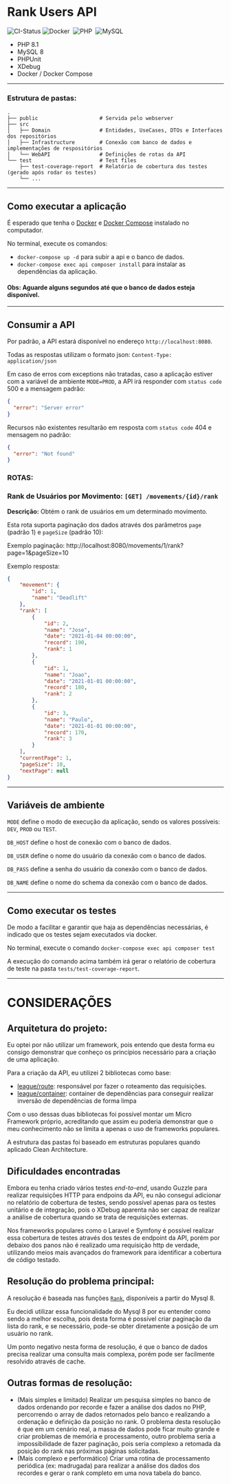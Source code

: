 # Rank Users API
![CI-Status](https://github.com/LuanMaik/tecnofit-test/actions/workflows/docker-image.yml/badge.svg)
![Docker](https://img.shields.io/badge/docker-%230db7ed.svg?style=flat&logo=docker&logoColor=white)&nbsp;
![PHP](https://img.shields.io/badge/php-%23777BB4.svg?style=flat&logo=php&logoColor=white)&nbsp;
![MySQL](https://img.shields.io/badge/mysql-%2300f.svg?style=flat&logo=mysql&logoColor=white)&nbsp;

- PHP 8.1
- MySQL 8
- PHPUnit
- XDebug
- Docker / Docker Compose

---
### Estrutura de pastas:
    .
    ├── public                    # Servida pelo webserver
    ├── src
    │   ├── Domain                # Entidades, UseCases, DTOs e Interfaces dos repositórios
    │   ├── Infrastructure        # Conexão com banco de dados e implementações de respositórios
    │   └── WebAPI                # Definições de rotas da API
    └── test                      # Test files
        ├── test-coverage-report  # Relatório de cobertura dos testes (gerado após rodar os testes)
        └── ...

---

## Como executar a aplicação

É esperado que tenha o
[Docker](https://www.docker.com/get-started) e
[Docker Compose](https://docs.docker.com/compose/install/)
instalado no computador.

No terminal, execute os comandos:
- `docker-compose up -d` para subir a api e o banco de dados.
- `docker-compose exec api composer install` para instalar as dependências da aplicação.

#### Obs: Aguarde alguns segundos até que o banco de dados esteja disponível. 

---

## Consumir a API

Por padrão, a API estará disponível no endereço `http://localhost:8080`. 

Todas as respostas utilizam o formato json: `Content-Type: application/json` 

Em caso de erros com exceptions não tratadas, caso a aplicação estiver com a 
variável de ambiente `MODE=PROD`, a API irá responder com `status code` 500 e a mensagem padrão:
```json
{
  "error": "Server error"
}
```

Recursos não existentes resultarão em resposta com `status code` 404 e mensagem no padrão:

```json
{
  "error": "Not found"
}
```


### ROTAS:
### Rank de Usuários por Movimento: `[GET] /movements/{id}/rank`


**Descrição:** Obtém o rank de usuários em um determinado movimento. 


Esta rota suporta paginação dos dados através dos parâmetros `page` (padrão 1) e `pageSize` (padrão 10):

Exemplo paginação: http://localhost:8080/movements/1/rank?page=1&pageSize=10

Exemplo resposta:

```json
{
    "movement": {
        "id": 1,
        "name": "Deadlift"
    },
    "rank": [
        {
            "id": 2,
            "name": "Jose",
            "date": "2021-01-04 00:00:00",
            "record": 190,
            "rank": 1
        },
        {
            "id": 1,
            "name": "Joao",
            "date": "2021-01-01 00:00:00",
            "record": 180,
            "rank": 2
        },
        {
            "id": 3,
            "name": "Paulo",
            "date": "2021-01-01 00:00:00",
            "record": 170,
            "rank": 3
        }
    ],
    "currentPage": 1,
    "pageSize": 10,
    "nextPage": null
}
```

---

## Variáveis de ambiente
`MODE` define o modo de execução da aplicação, sendo os valores possíveis: `DEV`, `PROD` ou `TEST`.

`DB_HOST` define o host de conexão com o banco de dados.

`DB_USER` define o nome do usuário da conexão com o banco de dados.

`DB_PASS` define a senha do usuário da conexão com o banco de dados.

`DB_NAME` define o nome do schema da conexão com o banco de dados.

---

## Como executar os testes

De modo a facilitar e garantir que haja as dependências necessárias, é indicado que os testes sejam executados via docker.

No terminal, execute o comando `docker-compose exec api composer test`

A execução do comando acima também irá gerar o relatório de cobertura de teste na pasta `tests/test-coverage-report`.

---


# CONSIDERAÇÕES

## Arquitetura do projeto:
Eu optei por não utilizar um framework, pois entendo que desta forma eu consigo demonstrar que conheço os princípios necessário para a criação de uma aplicação. 

Para a criação da API, eu utilizei 2 bibliotecas como base:
- [league/route](https://route.thephpleague.com/): responsável por fazer o roteamento das requisições.
- [league/container](https://container.thephpleague.com/): container de dependências para conseguir realizar inversão de dependências de forma limpa

Com o uso dessas duas bibliotecas foi possível montar um Micro Framework próprio, acreditando que assim eu poderia demonstrar que o meu conhecimento não se limita a apenas o uso de frameworks populares.

A estrutura das pastas foi baseado em estruturas populares quando aplicado Clean Architecture.

## Dificuldades encontradas
Embora eu tenha criado vários testes _end-to-end_, usando Guzzle para realizar requisições HTTP para endpoins da API, 
eu não consegui adicionar no relatório de cobertura de testes, sendo possível apenas para os testes unitário e de integração,
pois o XDebug aparenta não ser capaz de realizar a análise de cobertura quando se trata de requisições externas. 

Nos frameworks populares como o Laravel e Symfony é possível realizar essa cobertura de testes através dos testes de endpoint da API, 
porém por debaixo dos panos não é realizado uma requisição http de verdade, utilizando meios mais avançados do framework para identificar
a cobertura de código testado.

## Resolução do problema principal:
A resolução é baseada nas funções [`Rank`](https://dev.mysql.com/doc/refman/8.0/en/window-function-descriptions.html), disponíveis a partir do Mysql 8.

Eu decidi utilizar essa funcionalidade do Mysql 8 por eu entender como sendo a melhor escolha, pois desta forma é possível criar 
paginação da lista do rank, e se necessário, pode-se obter diretamente a posição de um usuário no rank.

Um ponto negativo nesta forma de resolução, é que o banco de dados precisa realizar uma consulta mais complexa, porém pode ser facilmente resolvido através de cache.

## Outras formas de resolução:
- (Mais simples e limitado) Realizar um pesquisa simples no banco de dados ordenando por recorde e fazer a análise dos dados no PHP, 
percorrendo o array de dados retornados pelo banco e realizando a ordenação e definição da posição no rank. 
O problema desta resolução é que em um cenário real, a massa de dados pode ficar muito grande e criar problemas de memória e processamento, 
outro problema seria a impossibilidade de fazer paginação, pois seria complexo a retomada da posição do rank nas próximas páginas solicitadas.
- (Mais complexo e performático) Criar uma rotina de processamento periódica (ex: madrugada) para realizar a análise dos dados dos recordes
e gerar o rank completo em uma nova tabela do banco.
